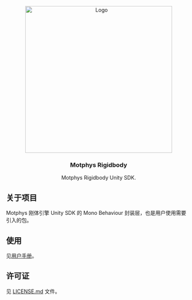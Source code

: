 <div align="center">
  <a href="https://www.motphys.com/">
    <img src="https://docs.motphys.com/Images/logo-blue.svg" alt="Logo" width="400" >
  </a>

  <h3 align="center">Motphys Rigidbody</h3>

  <p align="center">
    Motphys Rigidbody Unity SDK.
  </p>
</div>

## 关于项目

Motphys 刚体引擎 Unity SDK 的 Mono Behaviour 封装层，也是用户使用需要引入的包。

## 使用

见[用户手册](https://docs.motphys.com/Packages/com.motphys.rigidbody@2.0.0-beta.8/manual/index.html)。

## 许可证

见 [LICENSE.md](LICENSE.md) 文件。
